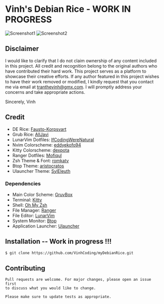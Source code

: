 # Vinh's Debian Rice - WORK IN PROGRESS
![Screenshot1](https://i.imgur.com/kHpVghw.png)
![Screenshot2](https://i.imgur.com/Fglf4Ep.png)

## Disclaimer

I would like to clarify that I do not claim ownership of any content included in this project. All credit and recognition belong to the original authors who have contributed their hard work. This project serves as a platform to showcase their creative efforts.
If any author featured in this project wishes to have their work removed or modified, I kindly request that you contact me via email at tranthevinh@gmx.com. I will promptly address your concerns and take appropriate actions.

Sincerely,
Vinh

## Credit
+ DE Rice: [Fausto-Korpsvart](https://github.com/Fausto-Korpsvart/Gruvbox-GTK-Theme)
+ Grub Rice: [AllJavi](https://github.com/AllJavi/tartarus-grub)
+ LunarVim Dotfiles: [IfCodingWereNatural](https://github.com/IfCodingWereNatural/minimal-nvim/tree/lunarvim)
+ Nvim Colorscheme: [eddyekofo94](https://github.com/eddyekofo94/gruvbox-flat.nvim)
+ Kitty Colorscheme: [dexpota](https://github.com/dexpota/kitty-themes)
+ Ranger Dotfiles: [Mofiqul](https://github.com/Mofiqul/i3-gaps-gruvbox-material/)
+ Zsh Theme & Font: [romkatv](https://github.com/romkatv/powerlevel10k)
+ Btop Theme: [aristocratos](https://github.com/aristocratos/bpytop) 
+ Ulauncher Theme: [SylEleuth](https://github.com/SylEleuth/ulauncher-gruvbox)

### Dependencies 
+ Main Color Scheme: [GruvBox](https://github.com/morhetz/gruvbox)
+ Terminal: [Kitty](https://github.com/kovidgoyal/kitty)
+ Shell: [Oh My Zsh](https://github.com/ohmyzsh/ohmyzsh)
+ File Manager: [Ranger](https://github.com/ranger/ranger)
+ File Editor: [LunarVim](https://github.com/LunarVim/LunarVim) 
+ System Monitor: [Btop](https://github.com/aristocratos/bpytop)
+ Application Launcher: [Ulauncher](https://github.com/Ulauncher/Ulauncher)

## Installation -- Work in progress !!!

```bash
$ git clone https://github.com/VinhCoding/myDebianRice.git
```

## Contributing
```
Pull requests are welcome. For major changes, please open an issue first
to discuss what you would like to change.

Please make sure to update tests as appropriate.
```


